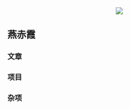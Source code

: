 <div align=center>
<img src="https://avatars.githubusercontent.com/u/108705184">
</div>  

## 燕赤霞

### 文章

### 项目


### 杂项

